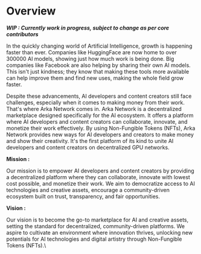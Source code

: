 # Overview

_**WIP : Currently work in progress, subject to change as per core contributors**_

In the quickly changing world of Artificial Intelligence, growth is happening faster than ever. Companies like HuggingFace are now home to over 300000 AI models, showing just how much work is being done. Big companies like Facebook are also helping by sharing their own AI models. This isn't just kindness; they know that making these tools more available can help improve them and find new uses, making the whole field grow faster.



Despite these advancements, AI developers and content creators still face challenges, especially when it comes to making money from their work. That's where Arka Network comes in. Arka Network is a decentralized marketplace designed specifically for the AI ecosystem. It offers a platform where AI developers and content creators can collaborate, innovate, and monetize their work effectively. By using Non-Fungible Tokens (NFTs), Arka Network provides new ways for AI developers and creators to make money and show their creativity. It's the first platform of its kind to unite AI developers and content creators on decentralized GPU networks.

**Mission :**

Our mission is to empower AI developers and content creators by providing a decentralized platform where they can collaborate, innovate with lowest cost possible, and monetize their work. We aim to democratize access to AI technologies and creative assets, encourage a community-driven ecosystem built on trust, transparency, and fair opportunities.

**Vision :**

Our vision is to become the go-to marketplace for AI and creative assets, setting the standard for decentralized, community-driven platforms. We aspire to cultivate an environment where innovation thrives, unlocking new potentials for AI technologies and digital artistry through Non-Fungible Tokens (NFTs).\
